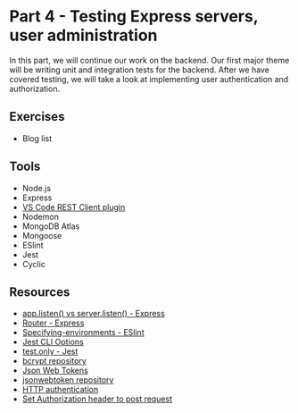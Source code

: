 # Part 4 - Testing Express servers, user administration

In this part, we will continue our work on the backend. Our first major theme will be writing unit and integration tests for the backend. After we have covered testing, we will take a look at implementing user authentication and authorization.

## Exercises

- Blog list

## Tools

- Node.js
- Express
- [VS Code REST Client plugin](https://marketplace.visualstudio.com/items?itemName=humao.rest-client)
- Nodemon
- MongoDB Atlas
- Mongoose
- ESlint
- Jest
- Cyclic

## Resources

- [app.listen() vs server.listen() - Express](https://expressjs.com/en/5x/api.html#app.listen)
- [Router - Express](https://expressjs.com/en/api.html#router)
- [Specifying-environments - ESlint](https://eslint.org/docs/latest/user-guide/configuring/language-options#specifying-environments)
- [Jest CLI Options](https://jestjs.io/docs/cli#--verbose)
- [test.only - Jest](https://jestjs.io/docs/api#testonlyname-fn-timeout)
- [bcrypt repository](https://github.com/kelektiv/node.bcrypt.js)
- [Json Web Tokens](https://jwt.io/)
- [jsonwebtoken repository](https://github.com/auth0/node-jsonwebtoken)
- [HTTP authentication](https://developer.mozilla.org/en-US/docs/Web/HTTP/Authentication)
- [Set Authorization header to post request](https://github.com/ladjs/supertest/issues/398)
